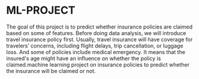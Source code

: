 # ML-PROJECT
The goal of this project is to predict whether insurance policies are claimed based on some of features. Before doing data analysis, we will introduce travel insurance policy first. Usually, travel insurance will have coverage for travelers’ concerns, including flight delays, trip cancellation, or luggage loss. And some of policies include medical emergency. It means that the insured's age might have an influence on whether the policy is claimed.machine learning project on insurance policies to predict whether the insurance will be claimed or not.
